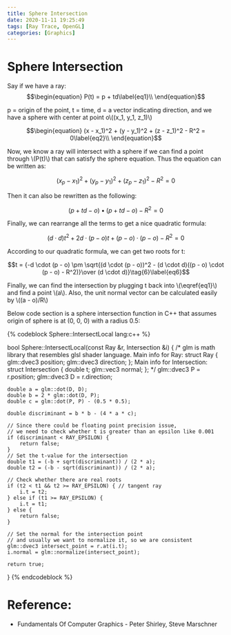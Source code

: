 ```yaml
---
title: Sphere Intersection
date: 2020-11-11 19:25:49
tags: [Ray Trace, OpenGL]
categories: [Graphics]
---
```


# Sphere Intersection

Say if we have a ray:
$$\begin{equation}
P(t) = p + td\label{eq1}\\
\end{equation}$$

p = origin of the point, t = time, d = a vector indicating direction, and we have a sphere with center at point o\\((x_1, y_1, z_1)\\)

$$\begin{equation}
(x - x_1)^2 + (y - y_1)^2 + (z - z_1)^2 - R^2 = 0\label{eq2}\\
\end{equation}$$

Now, we know a ray will intersect with a sphere if we can find a point through \\(P(t)\\) that can satisfy the sphere equation. Thus the equation can be written as:

$$(x_p - x_1)^2 + (y_p - y_1)^2 + (z_p - z_1)^2 - R^2 = 0\tag{3}\label{eq3}$$

Then it can also be rewritten as the following:

$$(p + td - o) \bullet (p + td - o) - R^2 = 0\tag{4}\label{eq4}$$

Finally, we can rearrange all the terms to get a nice quadratic formula:

$$(d \cdot d)t^2 + 2d\cdot (p - o)t + (p - o) \cdot (p - o) - R^2 = 0\tag{5}\label{eq5}$$

According to our quadratic formula, we can get two roots for t:

$$t = {-d \cdot (p - o) \pm \sqrt{(d \cdot (p - o))^2 - (d \cdot d)((p - o) \cdot (p - o) - R^2)}\over (d \cdot d)}\tag{6}\label{eq6}$$

Finally, we can find the intersection by plugging t back into \\(\eqref{eq1}\\) and find a point \\(a\\). Also, the unit normal vector can be calculated easily by \\((a - o)/R\\)

Below code section is a sphere intersection function in C++ that assumes origin of sphere is at (0, 0, 0) with a radius 0.5:

{% codeblock Sphere::IntersectLocal lang:c++ %}

bool Sphere::IntersectLocal(const Ray &r, Intersection &i)
{
    /*
    glm is math library that resembles glsl shader language.
    Main info for Ray:
    struct Ray {
      glm::dvec3 position;
      glm::dvec3 direction;
    };
    Main info for Intersection:
    struct Intersection {
      double t;
      glm::vec3 normal;
    };
    */
    glm::dvec3 P = r.position;
    glm::dvec3 D = r.direction;

    double a = glm::dot(D, D);
    double b = 2 * glm::dot(D, P);
    double c = glm::dot(P, P) - (0.5 * 0.5);

    double discriminant = b * b - (4 * a * c);

    // Since there could be floating point precision issue,
    // we need to check whether t is greater than an epsilon like 0.001
    if (discriminant < RAY_EPSILON) {
        return false;
    }
    // Set the t-value for the intersection
    double t1 = (-b + sqrt(discriminant)) / (2 * a);
    double t2 = (-b - sqrt(discriminant)) / (2 * a);

    // Check whether there are real roots
    if (t2 < t1 && t2 >= RAY_EPSILON) { // tangent ray
        i.t = t2;
    } else if (t1 >= RAY_EPSILON) {
        i.t = t1;
    } else {
        return false;
    }

    // Set the normal for the intersection point
    // and usually we want to normalize it, so we are consistent
    glm::dvec3 intersect_point = r.at(i.t);
    i.normal = glm::normalize(intersect_point);

    return true;
}
{% endcodeblock %}

# Reference:
- Fundamentals Of Computer Graphics - Peter Shirley, Steve Marschner
